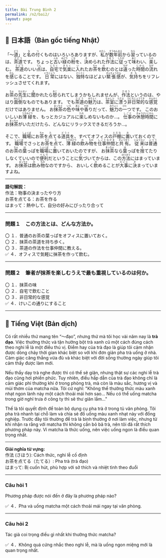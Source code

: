 ```yaml
---
title: Bài Trung Bình 2
permalink: /n2/bai2/
layout: page
---
```


## 📖 日本語（Bản gốc tiếng Nhật）

「〜<ruby>道<rt>どう</rt></ruby>」と<ruby>名<rt>な</rt></ruby>の<ruby>付<rt>つ</rt></ruby>くものはいろいろありますが、<ruby>私<rt>わたし</rt></ruby>が<ruby>数年前<rt>すうねんまえ</rt></ruby>から<ruby>習<rt>なら</rt></ruby>っているのは、<ruby>茶道<rt>さどう</rt></ruby>です。
ちょっと<ruby>古<rt>ふる</rt></ruby>い<ruby>緑<rt>みどり</rt></ruby>の<ruby>粉<rt>こな</rt></ruby>を、<ruby>決<rt>き</rt></ruby>められた<ruby>作法<rt>さほう</rt></ruby>に<ruby>従<rt>したが</rt></ruby>って<ruby>味<rt>あじ</rt></ruby>わい、<ruby>楽<rt>たの</rt></ruby>しむ。 <ruby>茶道<rt>さどう</rt></ruby>のいい<ruby>点<rt>てん</rt></ruby>は、<ruby>自宅<rt>じたく</rt></ruby>で<ruby>気楽<rt>きらく</rt></ruby>に<ruby>入<rt>い</rt></ruby>れたお<ruby>茶<rt>ちゃ</rt></ruby>を<ruby>飲<rt>の</rt></ruby>むのとは<ruby>違<rt>ちが</rt></ruby>った<ruby>時間<rt>じかん</rt></ruby>の<ruby>流<rt>なが</rt></ruby>れを<ruby>感<rt>かん</rt></ruby>じることです。 <ruby>日常<rt>にちじょう</rt></ruby>にはない、<ruby>独特<rt>どくとく</rt></ruby>なほどよい<ruby>緊張感<rt>きんちょうかん</rt></ruby>が、<ruby>気持<rt>きも</rt></ruby>ちをリフレッシュさせてくれます。

お<ruby>茶<rt>ちゃ</rt></ruby>の<ruby>先生<rt>せんせい</rt></ruby>に<ruby>聞<rt>き</rt></ruby>かれたら<ruby>怒<rt>おこ</rt></ruby>られてしまうかもしれませんが、<ruby>作法<rt>さほう</rt></ruby>というのは、やはり<ruby>面倒<rt>めんどう</rt></ruby>なものでもあります。
でも<ruby>茶道<rt>さどう</rt></ruby>の<ruby>魅力<rt>みりょく</rt></ruby>は、<ruby>茶室<rt>ちゃしつ</rt></ruby>に<ruby>漂<rt>ただよ</rt></ruby>う<ruby>非日常的<rt>ひにちじょうてき</rt></ruby>な<ruby>感覚<rt>かんかく</rt></ruby>だけではありません。
お<ruby>抹茶<rt>まっちゃ</rt></ruby>の<ruby>色<rt>いろ</rt></ruby>や<ruby>味<rt>あじ</rt></ruby>や<ruby>香<rt>かお</rt></ruby>りだって、<ruby>魅力<rt>みりょく</rt></ruby>の<ruby>一<rt>ひと</rt></ruby>つです。
このおいしいお<ruby>薄緑<rt>うすみどり</rt></ruby>を、もっとカジュアルに<ruby>楽<rt>たの</rt></ruby>しめないものか…。 <ruby>仕事<rt>しごと</rt></ruby>の<ruby>休憩時間<rt>きゅうけいじかん</rt></ruby>にお<ruby>抹茶<rt>まっちゃ</rt></ruby>がいただけたら、どんなにリラックスできるだろうか…。

そこで、<ruby>職場<rt>しょくば</rt></ruby>にお<ruby>茶<rt>ちゃ</rt></ruby>を<ruby>点<rt>た</rt></ruby>てる<ruby>道具<rt>どうぐ</rt></ruby>を、すべてオフィスの<ruby>戸棚<rt>とだな</rt></ruby>に<ruby>置<rt>お</rt></ruby>いておくのです。 <ruby>職場<rt>しょくば</rt></ruby>でさっとお<ruby>茶<rt>ちゃ</rt></ruby>を<ruby>点<rt>た</rt></ruby>て、<ruby>薄緑<rt>うすみどり</rt></ruby>の<ruby>飲<rt>の</rt></ruby>み<ruby>物<rt>もの</rt></ruby>を<ruby>仕事仲間<rt>しごとなかま</rt></ruby>と<ruby>共有<rt>きょうゆう</rt></ruby>。 <ruby>従来<rt>じゅうらい</rt></ruby>は<ruby>普通<rt>ふつう</rt></ruby>のお<ruby>茶<rt>ちゃ</rt></ruby>の<ruby>葉<rt>は</rt></ruby>っぱを<ruby>職場<rt>しょくば</rt></ruby>に<ruby>置<rt>お</rt></ruby>いておいたのですが、
お<ruby>抹茶<rt>まっちゃ</rt></ruby>なら<ruby>葉<rt>は</rt></ruby>っぱを<ruby>捨<rt>す</rt></ruby>てたりしなくていいので<ruby>便利<rt>べんり</rt></ruby>だということに<ruby>気<rt>き</rt></ruby>づいてからは、この<ruby>方法<rt>ほうほう</rt></ruby>にはまっています。
お<ruby>抹茶<rt>まっちゃ</rt></ruby>は<ruby>飲<rt>の</rt></ruby>み<ruby>物<rt>もの</rt></ruby>なのですから、
おいしく<ruby>飲<rt>の</rt></ruby>めることが<ruby>大事<rt>だいじ</rt></ruby>に<ruby>決<rt>き</rt></ruby>まっていますよね。

---

**語句解説：**  
作法：物事の決まったやり方  
お茶を点てる：お茶を作る  
はまって：熱中して、自分の好みにぴったり合って  

---

### 問題１　この方法とは、どんな方法か。

〇 １．普通のお茶の葉っぱをオフィスに置いておく。  
〇 ２．抹茶の茶道を持ち歩く。  
〇 ３．茶道の作法を仕事仲間に教える。  
✅ ４．オフィスで気軽に抹茶を作って飲む。

---

### 問題２　筆者が抹茶を楽しむうえで最も重視しているのは何か。

〇 １．抹茶の味  
〇 ２．自宅で飲むこと  
〇 ３．非日常的な感覚  
✅ ４．けいこの通りにすること

---

## 📘 Tiếng Việt (Bản dịch)

Có rất nhiều thứ mang tên “～đạo”, nhưng thứ mà tôi học vài năm nay là **trà đạo**. Việc thưởng thức và tận hưởng bột trà xanh cũ một cách đúng cách theo nghi lễ là một điều thú vị. Điểm hay của trà đạo là giúp tôi cảm nhận được dòng chảy thời gian khác biệt so với khi đơn giản pha trà uống ở nhà. Cảm giác căng thẳng vừa đủ và khác biệt với đời sống thường ngày giúp tôi cảm thấy được làm mới.

Nếu thầy dạy trà nghe được thì có thể sẽ giận, nhưng thật sự các nghi lễ trà đạo cũng hơi phiền phức. Tuy nhiên, điều hấp dẫn của trà đạo không chỉ là cảm giác phi thường khi ở trong phòng trà, mà còn là màu sắc, hương vị và mùi thơm của matcha nữa. Tôi cứ nghĩ: "Không thể thưởng thức màu xanh nhạt ngon lành này một cách thoải mái hơn sao... Nếu có thể uống matcha trong giờ nghỉ trưa ở công ty thì sẽ thư giãn lắm..."

Thế là tôi quyết định để toàn bộ dụng cụ pha trà ở trong tủ văn phòng. Tôi pha trà nhanh tại chỗ làm và chia sẻ đồ uống màu xanh nhạt này với đồng nghiệp. Trước đây tôi thường để trà lá bình thường ở nơi làm việc, nhưng từ khi nhận ra rằng với matcha thì không cần bỏ bã trà, nên tôi đã rất thích phương pháp này. Vì matcha là thức uống, nên việc uống ngon là điều quan trọng nhất.

---

**Giải nghĩa từ vựng:**  
作法 (さほう): Cách thức, nghi lễ cố định  
お茶を点てる（たてる）: Pha trà (trà đạo)  
はまって: Bị cuốn hút, phù hợp với sở thích và nhiệt tình theo đuổi

---

### Câu hỏi 1  
Phương pháp được nói đến ở đây là phương pháp nào?

✅ ４．Pha và uống matcha một cách thoải mái ngay tại văn phòng.

---

### Câu hỏi 2  
Tác giả coi trọng điều gì nhất khi thưởng thức matcha?

✅ ４．Không quá cứng nhắc theo nghi lễ, mà là uống ngon miệng mới là quan trọng nhất.
